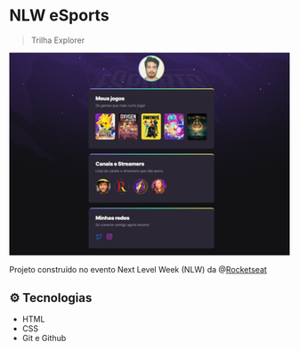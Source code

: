 # NLW eSports

> Trilha Explorer

![preview](.github/preview.png)

Projeto construído no evento Next Level Week (NLW) da @[Rocketseat](https://github.com/Rocketseat)

## ⚙️ Tecnologias

- HTML
- CSS
- Git e Github
